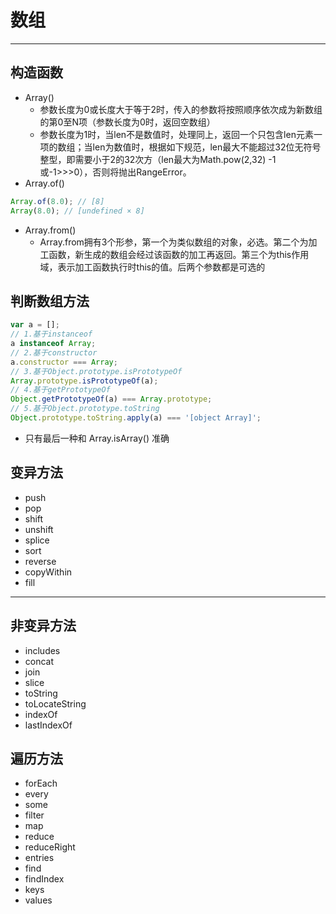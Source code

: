 # 数组

---

## 构造函数

- Array()
  - 参数长度为0或长度大于等于2时，传入的参数将按照顺序依次成为新数组的第0至N项（参数长度为0时，返回空数组）
  - 参数长度为1时，当len不是数值时，处理同上，返回一个只包含len元素一项的数组；当len为数值时，根据如下规范，len最大不能超过32位无符号整型，即需要小于2的32次方（len最大为Math.pow(2,32) -1或-1>>>0），否则将抛出RangeError。
- Array.of()

```javascript
Array.of(8.0); // [8]
Array(8.0); // [undefined × 8]
```

- Array.from()
  - Array.from拥有3个形参，第一个为类似数组的对象，必选。第二个为加工函数，新生成的数组会经过该函数的加工再返回。第三个为this作用域，表示加工函数执行时this的值。后两个参数都是可选的

## 判断数组方法

```javascript
var a = [];
// 1.基于instanceof
a instanceof Array;
// 2.基于constructor
a.constructor === Array;
// 3.基于Object.prototype.isPrototypeOf
Array.prototype.isPrototypeOf(a);
// 4.基于getPrototypeOf
Object.getPrototypeOf(a) === Array.prototype;
// 5.基于Object.prototype.toString
Object.prototype.toString.apply(a) === '[object Array]';
```

- 只有最后一种和 Array.isArray() 准确

## 变异方法

- push
- pop
- shift
- unshift
- splice
- sort
- reverse
- copyWithin
- fill

---

## 非变异方法

- includes
- concat
- join
- slice
- toString
- toLocateString
- indexOf
- lastIndexOf

## 遍历方法

- forEach
- every
- some
- filter
- map
- reduce
- reduceRight
- entries
- find
- findIndex
- keys
- values
